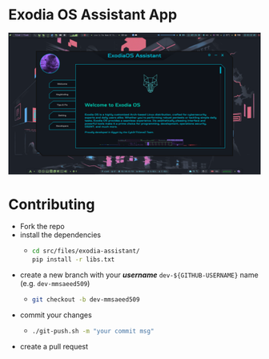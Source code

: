 # Exodia OS Assistant App

![](./preview.png)

# Contributing

- Fork the repo
- install the dependencies
  - ```bash
    cd src/files/exodia-assistant/
    pip install -r libs.txt 
    ```
- create a new branch with your **_username_** `dev-${GITHUB-USERNAME}` name (e.g. `dev-mmsaeed509`)
  - ```bash
    git checkout -b dev-mmsaeed509
    ```
- commit your changes
  - ```bash
    ./git-push.sh -m "your commit msg"
    ```
- create a pull request

